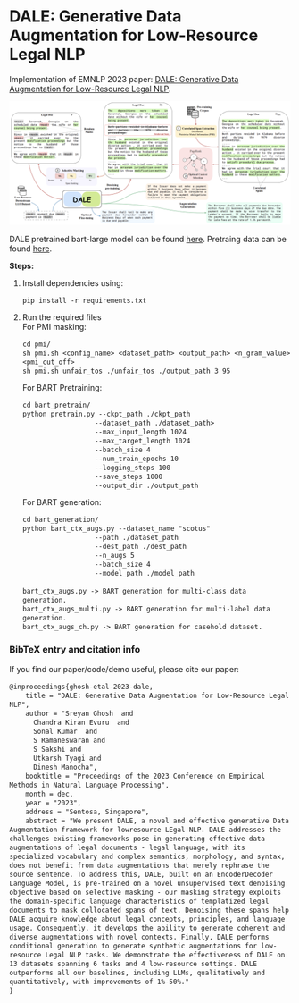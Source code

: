 # DALE: Generative Data Augmentation for Low-Resource Legal NLP
Implementation of EMNLP 2023 paper: [DALE: Generative Data Augmentation for Low-Resource Legal NLP](https://arxiv.org/pdf/2310.15799.pdf).<br>

![Proposed Methodology](./assets/diagram.png)

DALE pretrained bart-large model can be found [here](https://huggingface.co/ckevuru/DALE). Pretraing data can be found [here](https://drive.google.com/file/d/19Qwc08T4lAIOlX7uvEk9L9KwIU9lWZmw/view?usp=sharing).<br>

**Steps:**

1. Install dependencies using:
      ```
      pip install -r requirements.txt
      ```
2. Run the required files<br>
      For PMI masking:
      ```
      cd pmi/
      sh pmi.sh <config_name> <dataset_path> <output_path> <n_gram_value> <pmi_cut_off>
      sh pmi.sh unfair_tos ./unfair_tos ./output_path 3 95
      ```

      For BART Pretraining:
      ```
      cd bart_pretrain/
      python pretrain.py --ckpt_path ./ckpt_path 
                        --dataset_path ./dataset_path> 
                        --max_input_length 1024 
                        --max_target_length 1024 
                        --batch_size 4
                        --num_train_epochs 10
                        --logging_steps 100
                        --save_steps 1000
                        --output_dir ./output_path
      ```

      For BART generation:
      ```
      cd bart_generation/
      python bart_ctx_augs.py --dataset_name "scotus" 
                        --path ./dataset_path 
                        --dest_path ./dest_path
                        --n_augs 5 
                        --batch_size 4
                        --model_path ./model_path

      bart_ctx_augs.py -> BART generation for multi-class data generation.
      bart_ctx_augs_multi.py -> BART generation for multi-label data generation.
      bart_ctx_augs_ch.py -> BART generation for casehold dataset.
      ```

### BibTeX entry and citation info
If you find our paper/code/demo useful, please cite our paper:
```
@inproceedings{ghosh-etal-2023-dale,
    title = "DALE: Generative Data Augmentation for Low-Resource Legal NLP",
    author = "Sreyan Ghosh  and
      Chandra Kiran Evuru  and
      Sonal Kumar  and
      S Ramaneswaran and
      S Sakshi and
      Utkarsh Tyagi and
      Dinesh Manocha",
    booktitle = "Proceedings of the 2023 Conference on Empirical Methods in Natural Language Processing",
    month = dec,
    year = "2023",
    address = "Sentosa, Singapore",
    abstract = "We present DALE, a novel and effective generative Data Augmentation framework for lowresource LEgal NLP. DALE addresses the challenges existing frameworks pose in generating effective data augmentations of legal documents - legal language, with its specialized vocabulary and complex semantics, morphology, and syntax, does not benefit from data augmentations that merely rephrase the source sentence. To address this, DALE, built on an EncoderDecoder Language Model, is pre-trained on a novel unsupervised text denoising objective based on selective masking - our masking strategy exploits the domain-specific language characteristics of templatized legal documents to mask collocated spans of text. Denoising these spans help DALE acquire knowledge about legal concepts, principles, and language usage. Consequently, it develops the ability to generate coherent and diverse augmentations with novel contexts. Finally, DALE performs conditional generation to generate synthetic augmentations for low-resource Legal NLP tasks. We demonstrate the effectiveness of DALE on 13 datasets spanning 6 tasks and 4 low-resource settings. DALE outperforms all our baselines, including LLMs, qualitatively and quantitatively, with improvements of 1%-50%."
}
```
